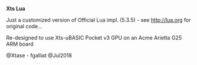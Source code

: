 **Xts Lua**

Just a customized version of Official Lua impl. (5.3.5) - see http://lua.org for original code...



Re-designed to use Xts-uBASIC Pocket v3 GPU on an Acme Arietta G25 ARM board







@Xtase - fgalliat @Jul2018